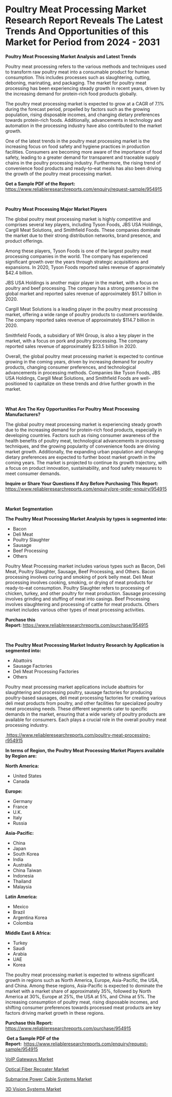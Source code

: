 <p><h1>Poultry Meat Processing Market Research Report Reveals The Latest Trends And Opportunities of this Market for Period from 2024 - 2031</h1></p><p><strong>Poultry Meat Processing Market Analysis and Latest Trends</strong></p>
<p><p>Poultry meat processing refers to the various methods and techniques used to transform raw poultry meat into a consumable product for human consumption. This includes processes such as slaughtering, cutting, deboning, marinating, and packaging. The market for poultry meat processing has been experiencing steady growth in recent years, driven by the increasing demand for protein-rich food products globally.</p><p>The poultry meat processing market is expected to grow at a CAGR of 7.1% during the forecast period, propelled by factors such as the growing population, rising disposable incomes, and changing dietary preferences towards protein-rich foods. Additionally, advancements in technology and automation in the processing industry have also contributed to the market growth.</p><p>One of the latest trends in the poultry meat processing market is the increasing focus on food safety and hygiene practices in production facilities. Consumers are becoming more aware of the importance of food safety, leading to a greater demand for transparent and traceable supply chains in the poultry processing industry. Furthermore, the rising trend of convenience food products and ready-to-eat meals has also been driving the growth of the poultry meat processing market.</p></p>
<p><strong>Get a Sample PDF of the Report:&nbsp;</strong> <a href="https://www.reliableresearchreports.com/enquiry/request-sample/954915">https://www.reliableresearchreports.com/enquiry/request-sample/954915</a></p>
<p>&nbsp;</p>
<p><strong>Poultry Meat Processing Major Market Players</strong></p>
<p><p>The global poultry meat processing market is highly competitive and comprises several key players, including Tyson Foods, JBS USA Holdings, Cargill Meat Solutions, and Smithfield Foods. These companies dominate the market due to their strong distribution networks, brand presence, and product offerings.</p><p>Among these players, Tyson Foods is one of the largest poultry meat processing companies in the world. The company has experienced significant growth over the years through strategic acquisitions and expansions. In 2020, Tyson Foods reported sales revenue of approximately $42.4 billion.</p><p>JBS USA Holdings is another major player in the market, with a focus on poultry and beef processing. The company has a strong presence in the global market and reported sales revenue of approximately $51.7 billion in 2020.</p><p>Cargill Meat Solutions is a leading player in the poultry meat processing market, offering a wide range of poultry products to customers worldwide. The company reported sales revenue of approximately $114.7 billion in 2020.</p><p>Smithfield Foods, a subsidiary of WH Group, is also a key player in the market, with a focus on pork and poultry processing. The company reported sales revenue of approximately $23.5 billion in 2020.</p><p>Overall, the global poultry meat processing market is expected to continue growing in the coming years, driven by increasing demand for poultry products, changing consumer preferences, and technological advancements in processing methods. Companies like Tyson Foods, JBS USA Holdings, Cargill Meat Solutions, and Smithfield Foods are well-positioned to capitalize on these trends and drive further growth in the market.</p></p>
<p>&nbsp;</p>
<p><strong>What Are The Key Opportunities For Poultry Meat Processing Manufacturers?</strong></p>
<p><p>The global poultry meat processing market is experiencing steady growth due to the increasing demand for protein-rich food products, especially in developing countries. Factors such as rising consumer awareness of the health benefits of poultry meat, technological advancements in processing techniques, and the growing popularity of convenience foods are driving market growth. Additionally, the expanding urban population and changing dietary preferences are expected to further boost market growth in the coming years. The market is projected to continue its growth trajectory, with a focus on product innovation, sustainability, and food safety measures to meet consumer demands.</p></p>
<p><strong>Inquire or Share Your Questions If Any Before Purchasing This Report:</strong> <a href="https://www.reliableresearchreports.com/enquiry/pre-order-enquiry/954915">https://www.reliableresearchreports.com/enquiry/pre-order-enquiry/954915</a></p>
<p>&nbsp;</p>
<p><strong>Market Segmentation</strong></p>
<p><strong>The Poultry Meat Processing Market Analysis by types is segmented into:</strong></p>
<p><ul><li>Bacon</li><li>Deli Meat</li><li>Poultry Slaughter</li><li>Sausage</li><li>Beef Processing</li><li>Others</li></ul></p>
<p><p>Poultry Meat Processing market includes various types such as Bacon, Deli Meat, Poultry Slaughter, Sausage, Beef Processing, and Others. Bacon processing involves curing and smoking of pork belly meat. Deli Meat processing involves cooking, smoking, or drying of meat products for ready-to-eat consumption. Poultry Slaughter refers to processing of chicken, turkey, and other poultry for meat production. Sausage processing involves grinding and stuffing of meat into casings. Beef Processing involves slaughtering and processing of cattle for meat products. Others market includes various other types of meat processing activities.</p></p>
<p><strong>Purchase this Report:&nbsp;</strong><a href="https://www.reliableresearchreports.com/purchase/954915">https://www.reliableresearchreports.com/purchase/954915</a></p>
<p>&nbsp;</p>
<p><strong>The Poultry Meat Processing Market Industry Research by Application is segmented into:</strong></p>
<p><ul><li>Abattoirs</li><li>Sausage Factories</li><li>Deli Meat Processing Factories</li><li>Others</li></ul></p>
<p><p>Poultry meat processing market applications include abattoirs for slaughtering and processing poultry, sausage factories for producing poultry-based sausages, deli meat processing factories for creating various deli meat products from poultry, and other facilities for specialized poultry meat processing needs. These different segments cater to specific demands in the market, ensuring that a wide variety of poultry products are available for consumers. Each plays a crucial role in the overall poultry meat processing industry.</p></p>
<p><a href="https://www.reliableresearchreports.com/poultry-meat-processing-r954915">&nbsp;https://www.reliableresearchreports.com/poultry-meat-processing-r954915</a></p>
<p><strong>In terms of Region, the Poultry Meat Processing Market Players available by Region are:</strong></p>
<p>
    <p> <strong> North America: </strong>
        <ul>
            <li>United States</li>
            <li>Canada</li>
        </ul>
        </p> 
    <p> <strong> Europe: </strong>
        <ul>
            <li>Germany</li>
            <li>France</li>
            <li>U.K.</li>
            <li>Italy</li>
            <li>Russia</li>
        </ul>
        </p> 
    <p> <strong> Asia-Pacific: </strong>
        <ul>
            <li>China</li>
            <li>Japan</li>
            <li>South Korea</li>
            <li>India</li>
            <li>Australia</li>
            <li>China Taiwan</li>
            <li>Indonesia</li>
            <li>Thailand</li>
            <li>Malaysia</li>
        </ul>
        </p> 
    <p> <strong> Latin America: </strong>
        <ul>
            <li>Mexico</li>
            <li>Brazil</li>
            <li>Argentina Korea</li>
            <li>Colombia</li>
        </ul>
        </p> 
    <p> <strong> Middle East & Africa: </strong>
        <ul>
            <li>Turkey</li>
            <li>Saudi</li>
            <li>Arabia</li>
            <li>UAE</li>
            <li>Korea</li>
        </ul>
    </p>
    </p>
<p><p>The poultry meat processing market is expected to witness significant growth in regions such as North America, Europe, Asia-Pacific, the USA, and China. Among these regions, Asia-Pacific is expected to dominate the market with a market share of approximately 35%, followed by North America at 30%, Europe at 25%, the USA at 5%, and China at 5%. The increasing consumption of poultry meat, rising disposable incomes, and shifting consumer preferences towards processed meat products are key factors driving market growth in these regions.</p></p>
<p><strong>Purchase this Report: </strong><a href="https://www.reliableresearchreports.com/purchase/954915">https://www.reliableresearchreports.com/purchase/954915</a></p>
<p>&nbsp;<strong>Get a Sample PDF of the Report:&nbsp;&nbsp;</strong><a href="https://www.reliableresearchreports.com/enquiry/request-sample/954915">https://www.reliableresearchreports.com/enquiry/request-sample/954915</a></p>
<p><strong></strong></p>
<p><p><a href="https://github.com/AnnChovey2023/Market-Research-Report-List-1/blob/main/voip-gateways-market.md">VoIP Gateways Market</a></p><p><a href="https://www.linkedin.com/pulse/optical-fiber-recoater-market-size-trends-complete-industry-overview-vylic">Optical Fiber Recoater Market</a></p><p><a href="https://www.linkedin.com/pulse/submarine-power-cable-systems-market-share-evolution-growth-jd5yf">Submarine Power Cable Systems Market</a></p><p><a href="https://github.com/BryceTownsendr/Market-Research-Report-List-4/blob/main/3d-vision-systems-market.md">3D Vision Systems Market</a></p></p>